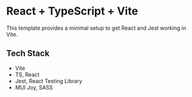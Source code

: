 # React + TypeScript + Vite

This template provides a minimal setup to get React and Jest working in Vite. 

## Tech Stack
- Vite
- TS, React
- Jest, React Testing Library
- MUI Joy, SASS
